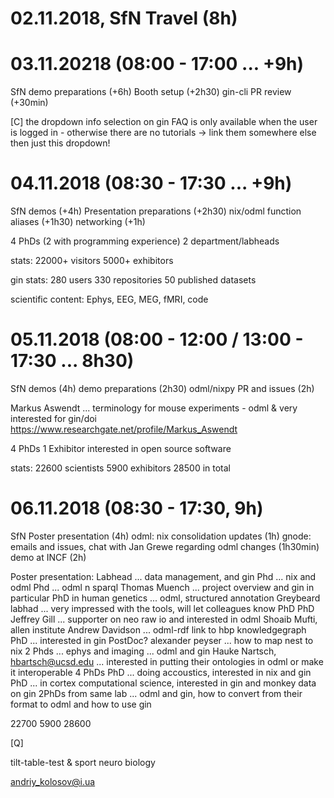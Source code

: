 # 02.11.2018, SfN Travel (8h)

# 03.11.20218 (08:00 - 17:00 ... +9h)

SfN demo preparations (+6h)
Booth setup (+2h30)
gin-cli PR review (+30min)

[C] the dropdown info selection on gin FAQ is only available when the user is logged in - 
otherwise there are no tutorials -> link them somewhere else then just this dropdown!

# 04.11.2018 (08:30 - 17:30 ... +9h)

SfN demos (+4h)
Presentation preparations (+2h30)
nix/odml function aliases (+1h30)
networking (+1h)

4 PhDs (2 with programming experience)
2 department/labheads


stats:
22000+ visitors
5000+ exhibitors


gin stats:
280 users
330 repositories
50 published datasets

scientific content:
Ephys, EEG, MEG, fMRI, code


# 05.11.2018 (08:00 - 12:00 / 13:00 - 17:30 ... 8h30)

SfN demos (4h)
demo preparations (2h30)
odml/nixpy PR and issues (2h)

Markus Aswendt ... terminology for mouse experiments - odml & very interested for gin/doi
https://www.researchgate.net/profile/Markus_Aswendt


4 PhDs
1 Exhibitor interested in open source software

stats:
22600 scientists
5900 exhibitors
28500 in total


# 06.11.2018 (08:30 - 17:30, 9h)

SfN Poster presentation (4h)
odml: nix consolidation updates (1h)
gnode: emails and issues, chat with Jan Grewe regarding odml changes (1h30min)
demo at INCF (2h)

Poster presentation:
Labhead ... data management, and gin
Phd ... nix and odml
Phd ... odml n sparql
Thomas Muench ... project overview and gin in particular
PhD in human genetics ... odml, structured annotation
Greybeard labhad ... very impressed with the tools, will let colleagues know
PhD
PhD Jeffrey Gill ... supporter on neo raw io and interested in odml
Shoaib Mufti, allen institute
Andrew Davidson ... odml-rdf link to hbp knowledgegraph
PhD ... interested in gin
PostDoc? alexander peyser ... how to map nest to nix
2 Phds ... ephys and imaging ... odml and gin
Hauke Nartsch, hbartsch@ucsd.edu ... interested in putting their ontologies in odml or make it interoperable
4 PhDs
PhD ... doing accoustics, interested in nix and gin
PhD ... in cortex computational science, interested in gin and monkey data on gin
2PhDs from same lab ... odml and gin, how to convert from their format to odml and how to use gin


22700
5900
28600


[Q]

tilt-table-test & sport neuro biology

andriy_kolosov@i.ua

